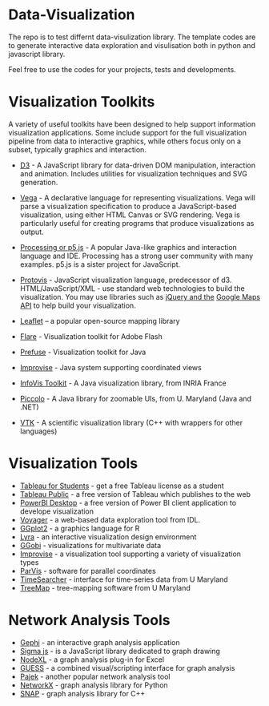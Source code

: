 # Data-Visualization

The repo is to test differnt data-visulization library. The template codes are to generate interactive data exploration and 
visulisation both in python and javascript library.

Feel free to use the codes for your projects, tests and developments. 

# Visualization Toolkits

A variety of useful toolkits have been designed to help support information visualization applications. Some include support for the full visualization pipeline from data to interactive graphics, while others focus only on a subset, typically graphics and interaction.

- [D3](https://github.com/d3/d3) - A JavaScript library for data-driven DOM manipulation, interaction and animation. Includes utilities for visualization techniques and SVG generation.

- [Vega](https://vega.github.io/vega/) - A declarative language for representing visualizations. Vega will parse a visualization specification to produce a JavaScript-based visualization, using either HTML Canvas or SVG rendering. Vega is particularly useful for creating programs that produce visualizations as output.

- [Processing or p5.js](http://p5js.org/) - A popular Java-like graphics and interaction language and IDE. Processing has a strong user community with many examples. p5.js is a sister project for JavaScript.

- [Protovis](http://protovis.org/) - JavaScript visualization language, predecessor of d3.
HTML/JavaScript/XML - use standard web technologies to build the visualization. You may use libraries such as [jQuery and the](jquery.com) [Google Maps API](https://developers.google.com/maps/) to help build your visualization.

- [Leaflet](http://leafletjs.com/) – a popular open-source mapping library

- [Flare](http://flare.prefuse.org/) - Visualization toolkit for Adobe Flash

- [Prefuse](http://prefuse.org/) - Visualization toolkit for Java

- [Improvise](http://www.cs.ou.edu/~weaver/improvise/) - Java system supporting coordinated views

- [InfoVis Toolkit](http://www.cs.ou.edu/~weaver/improvise/) - A Java visualization library, from INRIA France

- [Piccolo](http://www.piccolo2d.org/) - A Java library for zoomable UIs, from U. Maryland (Java and .NET)

- [VTK](http://www.vtk.org/) - A scientific visualization library (C++ with wrappers for other languages)

# Visualization Tools

- [Tableau for Students](http://www.tableausoftware.com/student/) - get a free Tableau license as a student
- [Tableau Public](http://www.tableausoftware.com/public/) - a free version of Tableau which publishes to the web
- [PowerBI Desktop](https://powerbi.microsoft.com/en-us/desktop/) - a free version of Power BI client application to develope visualization 
- [Voyager](http://uwdata.github.io/voyager) - a web-based data exploration tool from IDL.
- [GGplot2](http://had.co.nz/ggplot2/) - a graphics language for R
- [Lyra](http://idl.cs.washington.edu/projects/lyra/) - an interactive visualization design environment
- [GGobi](http://www.ggobi.org/) - visualizations for multivariate data
- [Improvise](http://www.cs.ou.edu/~weaver/improvise/) - a visualization tool supporting a variety of visualization types
- [ParVis](http://home.subnet.at/flo/mv/parvis/) - software for parallel coordinates
- [TimeSearcher](http://www.cs.umd.edu/hcil/timesearcher/) - interface for time-series data from U Maryland
- [TreeMap](http://www.cs.umd.edu/hcil/treemap/) - tree-mapping software from U Maryland

# Network Analysis Tools

- [Gephi](http://gephi.org/) - an interactive graph analysis application
- [Sigma js](http://sigmajs.org/) - is a JavaScript library dedicated to graph drawing
- [NodeXL](http://www.codeplex.com/NodeXL) - a graph analysis plug-in for Excel
- [GUESS](http://graphexploration.cond.org/) - a combined visual/scripting interface for graph analysis
- [Pajek](http://pajek.imfm.si/doku.php) - another popular network analysis tool
- [NetworkX](http://networkx.lanl.gov/) - graph analysis library for Python
- [SNAP](http://snap.stanford.edu/) - graph analysis library for C++